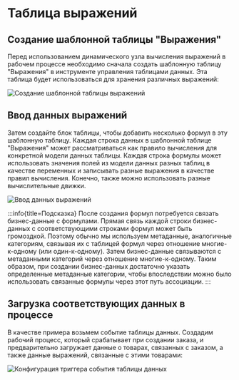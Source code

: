 # Таблица выражений

## Создание шаблонной таблицы "Выражения"

Перед использованием динамического узла вычисления выражений в рабочем процессе необходимо сначала создать шаблонную таблицу "Выражения" в инструменте управления таблицами данных. Эта таблица будет использоваться для хранения различных выражений:

![Создание шаблонной таблицы выражений](https://static-docs.nocobase.com/33afe3369a1ea7943f12a04d9d4443ce.png)

## Ввод данных выражений

Затем создайте блок таблицы, чтобы добавить несколько формул в эту шаблонную таблицу. Каждая строка данных в шаблонной таблице "Выражения" может рассматриваться как правило вычисления для конкретной модели данных таблицы. Каждая строка формулы может использовать значения полей из модели данных разных таблиц в качестве переменных и записывать разные выражения в качестве правил вычисления. Конечно, также можно использовать разные вычислительные движки.

![Ввод данных выражений](https://static-docs.nocobase.com/761047f8daabacccbc6a924a73564093.png)

:::info{title=Подсказка}
После создания формул потребуется связать бизнес-данные с формулами. Прямая связь каждой строки бизнес-данных с соответствующими строками формул может быть громоздкой. Поэтому обычно мы используем метаданные, аналогичные категориям, связывая их с таблицей формул через отношение многие-к-одному (или один-к-одному). Затем бизнес-данные связываются с метаданными категорий через отношение многие-к-одному. Таким образом, при создании бизнес-данных достаточно указать определенные метаданные категории, чтобы впоследствии можно было использовать связанные формулы через этот путь ассоциации.
:::

## Загрузка соответствующих данных в процессе

В качестве примера возьмем событие таблицы данных. Создадим рабочий процесс, который срабатывает при создании заказа, и предварительно загружает данные о товарах, связанных с заказом, а также данные выражений, связанные с этими товарами:

![Конфигурация триггера события таблицы данных](https://static-docs.nocobase.com/f181f75b10007afd5de068f3458d2e04.png)
